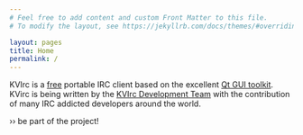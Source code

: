 ```yaml
---
# Feel free to add content and custom Front Matter to this file.
# To modify the layout, see https://jekyllrb.com/docs/themes/#overriding-theme-defaults

layout: pages
title: Home
permalink: /
---
```

KVIrc is a [free](www.gnu.org) portable IRC client based on the excellent [Qt GUI toolkit](www.qt.io). KVirc is being written by the [KVIrc Development Team](github.com/kvirc/KVIrc/graphs/contributors) with the contribution of many IRC addicted developers around the world.

›› be part of the project!
